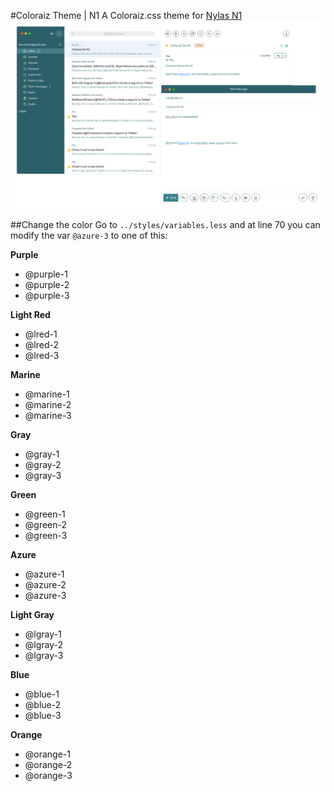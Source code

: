 #Coloraiz Theme | N1
A Coloraiz.css theme for <a href="https://nylas.com/">Nylas N1</a>
![Screenshot_1](Screen-azure-3.png)

##Change the color
Go to ```../styles/variables.less``` and at line 70 you can modify the var ```@azure-3``` to one of this:

**Purple**
- @purple-1
- @purple-2
- @purple-3
 
**Light Red**
- @lred-1 
- @lred-2 
- @lred-3 
 
**Marine**
- @marine-1
- @marine-2
- @marine-3
 
**Gray**
- @gray-1 
- @gray-2 
- @gray-3 
 
**Green**
- @green-1 
- @green-2 
- @green-3 
 
**Azure**
- @azure-1 
- @azure-2 
- @azure-3 
 
**Light Gray**
- @lgray-1
- @lgray-2
- @lgray-3
 
**Blue**
- @blue-1 
- @blue-2
- @blue-3
 
**Orange**
- @orange-1
- @orange-2
- @orange-3
